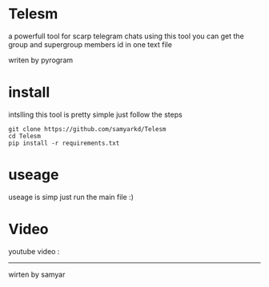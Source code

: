 # Telesm
a powerfull tool for scarp telegram chats
using this tool you can get the group and supergroup members id in one text file 

writen by pyrogram 

# install

intslling this tool is pretty simple
just follow the steps
```
git clone https://github.com/samyarkd/Telesm
cd Telesm
pip install -r requirements.txt

```
# useage
useage is simp just run the main file :)

# Video
youtube video :

-------------------
wirten by samyar
